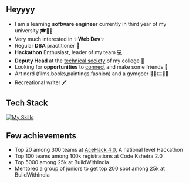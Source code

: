 
## Heyyyy 

- I am a learning **software engineer** currently in third year of my university 🎓🧑‍💻
- Very much interested in ✨**Web Dev**✨
- Regular **DSA** practitioner 🧠
- **Hackathon** Enthusiast, leader of my team 💻
- **Deputy Head** at the [technical society](https://www.linkedin.com/company/hashtag-jemtec-official/posts/?feedView=all) of my college 💪
- Looking for **opportunities** to [connect](https://www.linkedin.com/in/rishabh-verma-9a4997262/) and make some friends 🤝
- Art nerd (films,books,paintings,fashion) and a gymgoer 🏃‍♂️🎞️📖🎨
- Recreational writer 🖊️

## Tech Stack
[![My Skills](https://skillicons.dev/icons?i=js,html,css,nodejs,express,mongodb,supabase,react,vite,python,cpp,java,mysql,figma,linkedin,github,postman,npm)](https://skillicons.dev)

## Few achievements

- Top 20 among 300 teams at [AceHack 4.0](https://www.linkedin.com/company/acehack-4-0/), A national level Hackathon
- Top 100 teams among 100k registrations at Code Kshetra 2.0
- Top 5000 among 25k at BuildWithIndia
- Mentored a group of juniors to get top 200 spot among 25k at BuildWithIndia

